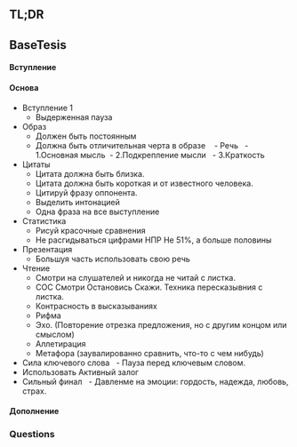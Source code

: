 ## TL;DR

## BaseTesis
#### Вступление


#### Основа
- Вступление 1 
	- Выдерженная пауза 
- Образ 
	- Должен быть постоянным 
	- Должна быть отличительная черта в образе  
 - Речь 
	 - 1.Основная мысль
	 - 2.Подкрепление мысли 
	 - 3.Краткость 
- Цитаты 
	- Цитата должна быть близка. 
	- Цитата должна быть короткая и от известного человека.  
	- Цитируй фразу оппонента.  
	- Выделить интонацией  
	- Одна фраза на все выступление   
- Статистика  
	- Рисуй красочные сравнения 
	- Не расгидываться цифрами НПР Не 51%, а больше половины   
- Презентация  
	- Большуя часть использовать свою речь  
- Чтение 
	- Смотри на слушателей и никогда не читай с листка.  
	- СОС Смотри Остановись Скажи. Техника пересказывния с листка.  
	- Контрасность в высказываниях 
	- Рифма 
	- Эхо. (Повторение отрезка предложения, но с другим концом или смыслом) 
	- Аллетирация 
	- Метафора (заувалированно сравнить, что-то с чем нибудь)  
- Сила ключевого слова 
	 - Пауза перед ключевым словом.
- Использовать Активный залог  
- Сильный финал 
	 - Давленме на эмоции: гордость, надежда, любовь, страх.

#### Дополнение

### Questions


